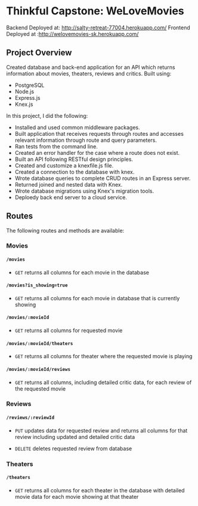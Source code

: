 # Thinkful Capstone: WeLoveMovies

Backend Deployed at: http://salty-retreat-77004.herokuapp.com/
Frontend Deployed at :http://welovemovies-sk.herokuapp.com/

## Project Overview

Created database and back-end application for an API which returns information about movies, theaters, reviews and critics.
Built using:

- PostgreSQL
- Node.js
- Express.js
- Knex.js

In this project, I did the following:

- Installed and used common middleware packages.
- Built application that receives requests through routes and accesses relevant information through route and query parameters.
- Ran tests from the command line.
- Created an error handler for the case where a route does not exist.
- Built an API following RESTful design principles.
- Created and customize a knexfile.js file.
- Created a connection to the database with knex.
- Wrote database queries to complete CRUD routes in an Express server.
- Returned joined and nested data with Knex.
- Wrote database migrations using Knex's migration tools.
- Deploedy back end server to a cloud service.

## Routes

The following routes and methods are available:

### Movies

#### `/movies`

- `GET` returns all columns for each movie in the database

#### `/movies?is_showing=true`

- `GET` returns all columns for each movie in database that is currently showing

#### `/movies/:movieId`

- `GET` returns all columns for requested movie

#### `/movies/:movieId/theaters`

- `GET` returns all columns for theater where the requested movie is playing

#### `/movies/:movieId/reviews`

- `GET` returns all columns, including detailed critic data, for each review of the requested movie

### Reviews

#### `/reviews/:reviewId`

- `PUT` updates data for requested review and returns all columns for that review including updated and detailed critic data

* `DELETE` deletes requested review from database

### Theaters

#### `/theaters`

- `GET` returns all columns for each theater in the database with detailed movie data for each movie showing at that theater
